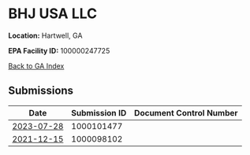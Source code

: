 # BHJ USA LLC

**Location:** Hartwell, GA

**EPA Facility ID:** 100000247725

[Back to GA Index](../../index.md)

## Submissions

| Date | Submission ID | Document Control Number |
|------|--------------|-------------------------|
| [2023-07-28](submissions/1000101477.md) | 1000101477 |  |
| [2021-12-15](submissions/1000098102.md) | 1000098102 |  |
